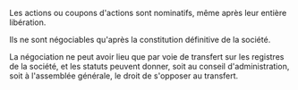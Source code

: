 Les actions ou coupons d'actions sont nominatifs, même après leur entière libération.

Ils ne sont négociables qu'après la constitution définitive de la société.

La négociation ne peut avoir lieu que par voie de transfert sur les registres de la société, et les statuts peuvent donner, soit au conseil d'administration, soit à l'assemblée générale, le droit de s'opposer au transfert.
